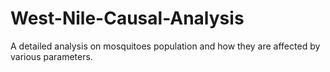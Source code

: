 # West-Nile-Causal-Analysis
A detailed analysis on mosquitoes population and how they are affected by various parameters.
